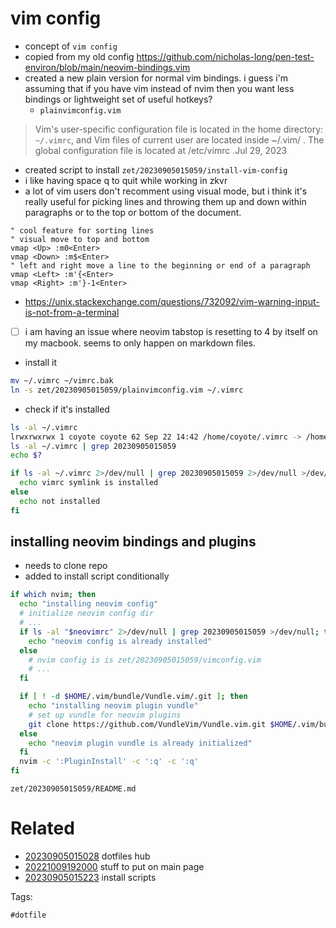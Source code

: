 # vim config

- concept of `vim config`
- copied from my old config https://github.com/nicholas-long/pen-test-environ/blob/main/neovim-bindings.vim
- created a new plain version for normal vim bindings. i guess i'm assuming that if you have vim instead of nvim then you want less bindings or lightweight set of useful hotkeys?
  - `plainvimconfig.vim`
> Vim's user-specific configuration file is located in the home directory: `~/.vimrc`, and Vim files of current user are located inside ~/.vim/ . The global configuration file is located at /etc/vimrc .Jul 29, 2023
- created script to install `zet/20230905015059/install-vim-config`
- i like having space q to quit while working in zkvr
- a lot of vim users don't recomment using visual mode, but i think it's really useful for picking lines and throwing them up and down within paragraphs or to the top or bottom of the document.
```vim
" cool feature for sorting lines
" visual move to top and bottom
vmap <Up> :m0<Enter>
vmap <Down> :m$<Enter>
" left and right move a line to the beginning or end of a paragraph
vmap <Left> :m'{<Enter>
vmap <Right> :m'}-1<Enter>
```

- https://unix.stackexchange.com/questions/732092/vim-warning-input-is-not-from-a-terminal
- [ ] i am having an issue where neovim tabstop is resetting to 4 by itself on my macbook. seems to only happen on markdown files.

- install it
```bash
mv ~/.vimrc ~/vimrc.bak
ln -s zet/20230905015059/plainvimconfig.vim ~/.vimrc
```

- check if it's installed
```bash
ls -al ~/.vimrc
lrwxrwxrwx 1 coyote coyote 62 Sep 22 14:42 /home/coyote/.vimrc -> /home/coyote/environment/zet/20230905015059/plainvimconfig.vim
ls -al ~/.vimrc | grep 20230905015059
echo $?

if ls -al ~/.vimrc 2>/dev/null | grep 20230905015059 2>/dev/null >/dev/null ; then
  echo vimrc symlink is installed
else
  echo not installed
fi
```

## installing neovim bindings and plugins
- needs to clone repo
- added to install script conditionally
```bash
if which nvim; then
  echo "installing neovim config"
  # initialize neovim config dir
  # ...
  if ls -al "$neovimrc" 2>/dev/null | grep 20230905015059 >/dev/null; then
    echo "neovim config is already installed"
  else
    # nvim config is is zet/20230905015059/vimconfig.vim
    # ...
  fi

  if [ ! -d $HOME/.vim/bundle/Vundle.vim/.git ]; then
    echo "installing neovim plugin vundle"
    # set up vundle for neovim plugins
    git clone https://github.com/VundleVim/Vundle.vim.git $HOME/.vim/bundle/Vundle.vim
  else
    echo "neovim plugin vundle is already initialized"
  fi
  nvim -c ':PluginInstall' -c ':q' -c ':q'
fi
```

` zet/20230905015059/README.md `

# Related

- [20230905015028](/zet/20230905015028/README.md) dotfiles hub
- [20221009192000](/zet/20221009192000/README.md) stuff to put on main page
- [20230905015223](/zet/20230905015223/README.md) install scripts

Tags:

    #dotfile
